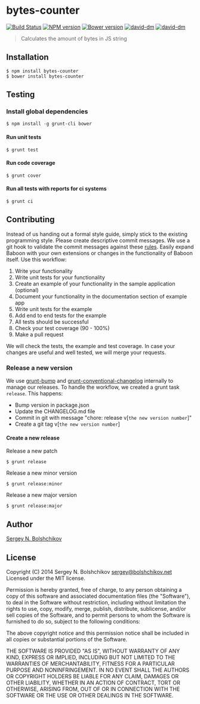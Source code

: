 # bytes-counter
[![Build Status](https://secure.travis-ci.org/bolshchikov/bytes-counter.svg?branch=master)](https://travis-ci.org/bolshchikov/bytes-counter) [![NPM version](https://badge.fury.io/js/bytes-counter.svg)](http://badge.fury.io/js/bytes-counter) [![Bower version](https://badge.fury.io/bo/bytes-counter.svg)](http://badge.fury.io/bo/bytes-counter) [![david-dm](https://david-dm.org/bolshchikov/bytes-counter.svg?theme=shields.io)](https://david-dm.org/bolshchikov/bytes-counter/)
[![david-dm](https://david-dm.org/bolshchikov/bytes-counter/dev-status.svg?theme=shields.io)](https://david-dm.org/bolshchikov/bytes-counter#info=devDependencies&view=table)

> Calculates the amount of bytes in JS string

## Installation 
    $ npm install bytes-counter
    $ bower install bytes-counter

## Testing
### Install global dependencies

    $ npm install -g grunt-cli bower

#### Run unit tests

    $ grunt test

#### Run code coverage

    $ grunt cover

#### Run all tests with reports for ci systems

    $ grunt ci

## Contributing
Instead of us handing out a formal style guide, simply stick to the existing programming style. Please create descriptive commit messages.
We use a git hook to validate the commit messages against these [rules](https://docs.google.com/document/d/1QrDFcIiPjSLDn3EL15IJygNPiHORgU1_OOAqWjiDU5Y/edit#heading=h.uyo6cb12dt6w).
Easily expand Baboon with your own extensions or changes in the functionality of Baboon itself. Use this workflow:

1. Write your functionality
2. Write unit tests for your functionality
3. Create an example of your functionality in the sample application (optional)
4. Document your functionality in the documentation section of example app
5. Write unit tests for the example
6. Add end to end tests for the example
7. All tests should be successful
8. Check your test coverage (90 - 100%)
9. Make a pull request

We will check the tests, the example and test coverage. In case your changes are useful and well tested, we will merge your requests.

### Release a new version
We use [grunt-bump](https://github.com/vojtajina/grunt-bump) and [grunt-conventional-changelog](https://github.com/btford/grunt-conventional-changelog) internally to manage our releases.
To handle the workflow, we created a grunt task `release`. This happens:

* Bump version in package.json
* Update the CHANGELOG.md file
* Commit in git with message "chore: release v[`the new version number`]"
* Create a git tag v[`the new version number`]

#### Create a new release
Release a new patch

    $ grunt release

Release a new minor version

    $ grunt release:minor

Release a new major version

    $ grunt release:major

## Author
[Sergey N. Bolshchikov](http://bolshchikov.net)

## License
Copyright (C) 2014 Sergey N. Bolshchikov <sergey@bolshchikov.net>
Licensed under the MIT license.

Permission is hereby granted, free of charge, to any person obtaining a copy
of this software and associated documentation files (the "Software"), to deal
in the Software without restriction, including without limitation the rights
to use, copy, modify, merge, publish, distribute, sublicense, and/or sell
copies of the Software, and to permit persons to whom the Software is
furnished to do so, subject to the following conditions:

The above copyright notice and this permission notice shall be included in
all copies or substantial portions of the Software.

THE SOFTWARE IS PROVIDED "AS IS", WITHOUT WARRANTY OF ANY KIND, EXPRESS OR
IMPLIED, INCLUDING BUT NOT LIMITED TO THE WARRANTIES OF MERCHANTABILITY,
FITNESS FOR A PARTICULAR PURPOSE AND NONINFRINGEMENT. IN NO EVENT SHALL THE
AUTHORS OR COPYRIGHT HOLDERS BE LIABLE FOR ANY CLAIM, DAMAGES OR OTHER
LIABILITY, WHETHER IN AN ACTION OF CONTRACT, TORT OR OTHERWISE, ARISING FROM,
OUT OF OR IN CONNECTION WITH THE SOFTWARE OR THE USE OR OTHER DEALINGS IN
THE SOFTWARE.
